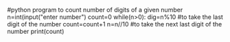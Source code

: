 #python program to count number of digits of a given number
n=int(input("enter number")
count=0
while(n>0):
 dig=n%10       #to take the last digit of the number 
 count=count+1
 n=n//10        #to take the next last digit of the number 
print(count)
